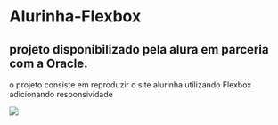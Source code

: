# Alurinha-Flexbox

## projeto disponibilizado pela alura em parceria com a Oracle. 
o projeto consiste em reproduzir o site alurinha utilizando Flexbox adicionando responsividade


<img src="https://media.discordapp.net/attachments/912207738598215771/1029024823361417246/unknown.png?width=675&height=345">
